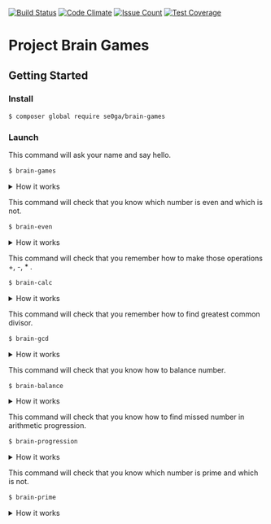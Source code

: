 [![Build Status](https://travis-ci.com/se0ga/project-lvl1-s312.svg?branch=master)](https://travis-ci.com/se0ga/project-lvl1-s312)
[![Code Climate](https://codeclimate.com/github/se0ga/project-lvl1-s312/badges/gpa.svg)](https://codeclimate.com/github/se0ga/project-lvl1-s312)
[![Issue Count](https://codeclimate.com/github/se0ga/project-lvl1-s312/badges/issue_count.svg)](https://codeclimate.com/github/se0ga/project-lvl1-s312)
[![Test Coverage](https://codeclimate.com/github/se0ga/project-lvl1-s312/badges/coverage.svg)](https://codeclimate.com/github/se0ga/project-lvl1-s312/coverage)

# Project Brain Games
## Getting Started
### Install
```bash
$ composer global require se0ga/brain-games
```

### Launch
This command will ask your name and say hello.
```bash
$ brain-games
```
<details><summary>How it works</summary>
  
  ![demo](Screenshots/brain-games.gif)
  
</details>

This command will check that you know which number is even and which is not.
```bash
$ brain-even
```
<details><summary>How it works</summary>
  
  ![demo](Screenshots/brain-even.gif)
  
</details>

This command will check that you remember how to make those operations +, -, * .
```bash
$ brain-calc
```
<details><summary>How it works</summary>
  
  ![demo](Screenshots/brain-calc.gif)
  
</details>

This command will check that you remember how to find greatest common divisor.
```bash
$ brain-gcd
```
<details><summary>How it works</summary>
  
  ![demo](Screenshots/brain-gcd.gif)
  
</details>

This command will check that you know how to balance number.
```bash
$ brain-balance
```
<details><summary>How it works</summary>
  
  ![demo](Screenshots/brain-balance.gif)

</details>

This command will check that you know how to find missed number in arithmetic progression.
```bash
$ brain-progression
```
<details><summary>How it works</summary>
  
  ![demo](Screenshots/brain-progression.gif)

</details>

This command will check that you know which number is prime and which is not.
```bash
$ brain-prime
```
<details><summary>How it works</summary>
  
  ![demo](Screenshots/brain-prime.gif)

</details>
